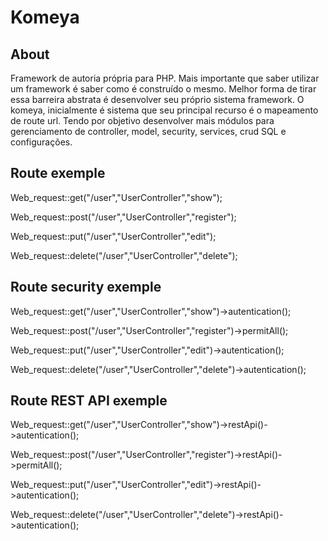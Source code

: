 # Komeya

## About
<p>
  Framework de autoria própria para PHP. Mais importante que saber utilizar um framework é saber como é construído o mesmo. Melhor forma de tirar essa barreira abstrata é desenvolver seu próprio sistema framework. O komeya, inicialmente é sistema que seu principal recurso é o mapeamento de route url. Tendo por objetivo desenvolver mais módulos para gerenciamento de controller, model, security, services, crud SQL e configurações.

</p>

## Route exemple
<p>
Web_request::get("/user","UserController","show");
</p>
<p>
Web_request::post("/user","UserController","register");
</p>
<p>
Web_request::put("/user","UserController","edit");
</p>
<p>
Web_request::delete("/user","UserController","delete");
</p>
<p>
  
## Route security exemple

<p>
Web_request::get("/user","UserController","show")->autentication();</p>
<p>
Web_request::post("/user","UserController","register")->permitAll();
</p>
<p>
Web_request::put("/user","UserController","edit")->autentication();
</p>
<p>
Web_request::delete("/user","UserController","delete")->autentication();
</p>


## Route  REST API exemple

<p>
Web_request::get("/user","UserController","show")->restApi()->autentication();
</p>
<p>
Web_request::post("/user","UserController","register")->restApi()->permitAll();
</p>
<p>
Web_request::put("/user","UserController","edit")->restApi()->autentication();
</p>
<p>
Web_request::delete("/user","UserController","delete")->restApi()->autentication();
</p>
